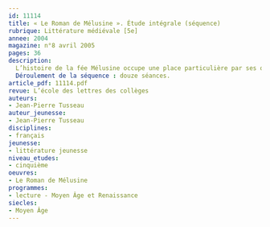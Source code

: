 ```yaml
---
id: 11114
title: « Le Roman de Mélusine ». Étude intégrale (séquence)
rubrique: Littérature médiévale [5e] 
annee: 2004
magazine: n°8 avril 2005
pages: 36
description: 
  L’histoire de la fée Mélusine occupe une place particulière par ses origines comme par son contenu. Contrairement aux autres fées médiévales, Morgane et Viviane, Mélusine n’appartient pas au monde arthurien et n’évolue pas dans un décor breton. Si par certains aspects elle se révèle proche de figures de la mythologie antique, elle reste profondément ancrée dans le terroir poitevin et doit sans doute beaucoup à l’héritage des Pictes, peuple gaulois. À l’inverse des autres fées, elle s’intègre pendant de longues années au monde des humains, partageant même la vie de l’homme qu’elle aime, compagnonnage qui leur permet à tous deux de se réaliser. Sans elle, Raymondin aurait été banni ; sans lui, elle n’aurait pu mener l’existence humaine par laquelle elle a accompli l’œuvre qui va permettre à son souvenir de perdurer pendant de nombreuses générations. Son expérience fournit une réflexion intéressante, et toujours actuelle, sur la réussite du couple. C’est d’ailleurs la fonction du conte, comme celle des textes fondateurs, que d’offrir un éclairage particulier sur un aspect de notre condition.
  Déroulement de la séquence : douze séances.
article_pdf: 11114.pdf
revue: L’école des lettres des collèges
auteurs:
- Jean-Pierre Tusseau
auteur_jeunesse:
- Jean-Pierre Tusseau
disciplines:
- français
jeunesse:
- littérature jeunesse
niveau_etudes:
- cinquième
oeuvres:
- Le Roman de Mélusine
programmes:
- lecture - Moyen Âge et Renaissance
siecles:
- Moyen Âge
---
```

